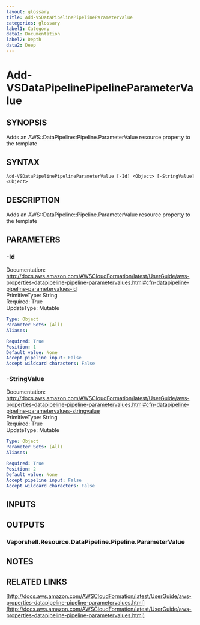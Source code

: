 ```yaml
---
layout: glossary
title: Add-VSDataPipelinePipelineParameterValue
categories: glossary
label1: Category
data1: Documentation
label2: Depth
data2: Deep
---
```


# Add-VSDataPipelinePipelineParameterValue

## SYNOPSIS
Adds an AWS::DataPipeline::Pipeline.ParameterValue resource property to the template

## SYNTAX

```
Add-VSDataPipelinePipelineParameterValue [-Id] <Object> [-StringValue] <Object>
```

## DESCRIPTION
Adds an AWS::DataPipeline::Pipeline.ParameterValue resource property to the template

## PARAMETERS

### -Id
Documentation: http://docs.aws.amazon.com/AWSCloudFormation/latest/UserGuide/aws-properties-datapipeline-pipeline-parametervalues.html#cfn-datapipeline-pipeline-parametervalues-id    
PrimitiveType: String    
Required: True    
UpdateType: Mutable

```yaml
Type: Object
Parameter Sets: (All)
Aliases: 

Required: True
Position: 1
Default value: None
Accept pipeline input: False
Accept wildcard characters: False
```

### -StringValue
Documentation: http://docs.aws.amazon.com/AWSCloudFormation/latest/UserGuide/aws-properties-datapipeline-pipeline-parametervalues.html#cfn-datapipeline-pipeline-parametervalues-stringvalue    
PrimitiveType: String    
Required: True    
UpdateType: Mutable

```yaml
Type: Object
Parameter Sets: (All)
Aliases: 

Required: True
Position: 2
Default value: None
Accept pipeline input: False
Accept wildcard characters: False
```

## INPUTS

## OUTPUTS

### Vaporshell.Resource.DataPipeline.Pipeline.ParameterValue

## NOTES

## RELATED LINKS

[http://docs.aws.amazon.com/AWSCloudFormation/latest/UserGuide/aws-properties-datapipeline-pipeline-parametervalues.html](http://docs.aws.amazon.com/AWSCloudFormation/latest/UserGuide/aws-properties-datapipeline-pipeline-parametervalues.html)

